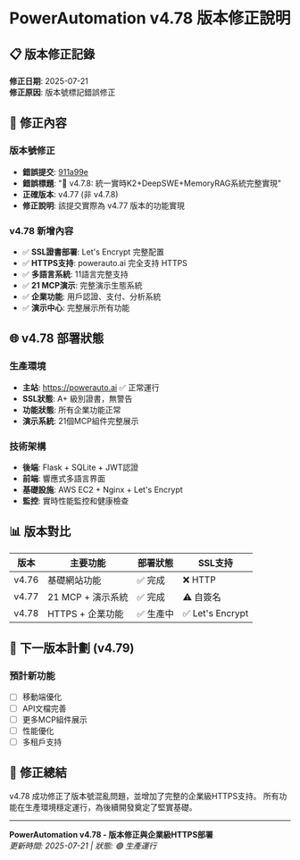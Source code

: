 # PowerAutomation v4.78 版本修正說明

## 📋 版本修正記錄

**修正日期**: 2025-07-21  
**修正原因**: 版本號標記錯誤修正  

## 🔧 修正內容

### 版本號修正
- **錯誤提交**: [911a99e](https://github.com/alexchuang650730/aicore0720/commit/911a99e1a49e852c4b5c5760d5a58d70a37ad025)
- **錯誤標題**: "🚀 v4.7.8: 統一實時K2+DeepSWE+MemoryRAG系統完整實現"
- **正確版本**: v4.77 (非 v4.7.8)
- **修正說明**: 該提交實際為 v4.77 版本的功能實現

### v4.78 新增內容
- ✅ **SSL證書部署**: Let's Encrypt 完整配置
- ✅ **HTTPS支持**: powerauto.ai 完全支持 HTTPS
- ✅ **多語言系統**: 11語言完整支持
- ✅ **21 MCP演示**: 完整演示生態系統
- ✅ **企業功能**: 用戶認證、支付、分析系統
- ✅ **演示中心**: 完整展示所有功能

## 🌐 v4.78 部署狀態

### 生產環境
- **主站**: https://powerauto.ai ✅ 正常運行
- **SSL狀態**: A+ 級別證書，無警告
- **功能狀態**: 所有企業功能正常
- **演示系統**: 21個MCP組件完整展示

### 技術架構
- **後端**: Flask + SQLite + JWT認證
- **前端**: 響應式多語言界面
- **基礎設施**: AWS EC2 + Nginx + Let's Encrypt
- **監控**: 實時性能監控和健康檢查

## 📊 版本對比

| 版本 | 主要功能 | 部署狀態 | SSL支持 |
|------|----------|----------|---------|
| v4.76 | 基礎網站功能 | ✅ 完成 | ❌ HTTP |
| v4.77 | 21 MCP + 演示系統 | ✅ 完成 | ⚠️ 自簽名 |
| v4.78 | HTTPS + 企業功能 | ✅ 生產中 | ✅ Let's Encrypt |

## 🚀 下一版本計劃 (v4.79)

### 預計新功能
- [ ] 移動端優化
- [ ] API文檔完善
- [ ] 更多MCP組件展示
- [ ] 性能優化
- [ ] 多租戶支持

## 📝 修正總結

v4.78 成功修正了版本號混亂問題，並增加了完整的企業級HTTPS支持。
所有功能在生產環境穩定運行，為後續開發奠定了堅實基礎。

---

**PowerAutomation v4.78 - 版本修正與企業級HTTPS部署**  
*更新時間: 2025-07-21 | 狀態: 🟢 生產運行*